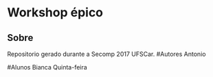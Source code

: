 # Workshop épico
## Sobre
Repositorio gerado durante a Secomp 2017 UFSCar.
#Autores
Antonio

#Alunos
Bianca
Quinta-feira

